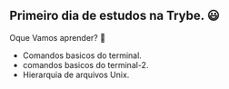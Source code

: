 ## Primeiro dia de estudos na Trybe. :smiley:
Oque Vamos aprender? :exploding_head:
- Comandos basicos do terminal.
- comandos basicos do terminal-2.
- Hierarquia de arquivos Unix.
